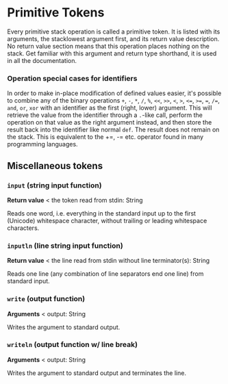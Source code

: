 # Primitive Tokens

Every primitive stack operation is called a primitive token. It is listed with its arguments, the stacklowest argument first, and its return value description. No return value section means that this operation places nothing on the stack. Get familiar with this argument and return type shorthand, it is used in all the documentation.

### Operation special cases for identifiers

In order to make in-place modification of defined values easier, it's possible to combine any of the binary operations `+`, `-`, `*`, `/`, `%`, `<<`, `>>`, `<`, `>`, `<=`, `>=`, `=`, `/=`, `and`, `or`, `xor` with an identifier as the first (right, lower) argument. This will retrieve the value from the identifier through a `.`-like call, perform the operation on that value as the right argument instead, and then store the result back into the identifier like normal `def`. The result does not remain on the stack. This is equivalent to the +=, -= etc. operator found in many programming languages.

## Miscellaneous tokens

### `input` (string input function)

**Return value** < the token read from stdin: String

Reads one word, i.e. everything in the standard input up to the first (Unicode) whitespace character, without trailing or leading whitespace characters.

### `inputln` (line string input function)

**Return value** < the line read from stdin without line terminator(s): String

Reads one line (any combination of line separators end one line) from standard input.

### `write` (output function)

**Arguments** < output: String

Writes the argument to standard output.

### `writeln` (output function w/ line break)

**Arguments** < output: String

Writes the argument to standard output and terminates the line.
